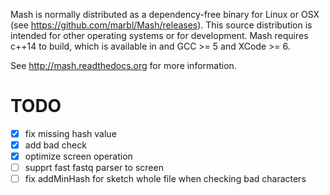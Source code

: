 Mash is normally distributed as a dependency-free binary for Linux or OSX (see
https://github.com/marbl/Mash/releases). This source distribution is intended
for other operating systems or for development. Mash requires c++14 to build,
which is available in and GCC >= 5 and XCode >= 6.

See http://mash.readthedocs.org for more information.

# TODO
- [x] fix missing hash value
- [x] add bad check
- [x] optimize screen operation
- [ ] supprt fast fastq parser to screen
- [ ] fix addMinHash for sketch whole file when checking bad characters
